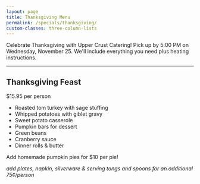 ```yaml
---
layout: page
title: Thanksgiving Menu
permalink: /specials/thanksgiving/
custom-classes: three-column-lists
---
```


Celebrate Thanksgiving with Upper Crust Catering! Pick up by 5:00 PM on
Wednesday, November 25. We'll include everything you need plus heating
instructions.

---

## Thanksgiving Feast

\$15.95 per person

- Roasted tom turkey with sage stuffing
- Whipped potatoes with giblet gravy
- Sweet potato casserole
- Pumpkin bars for dessert
- Green beans
- Cranberry sauce
- Dinner rolls & butter

Add homemade pumpkin pies for \$10 per pie!

_add plates, napkin, silverware & serving tongs and spoons for an additional
75¢/person_
